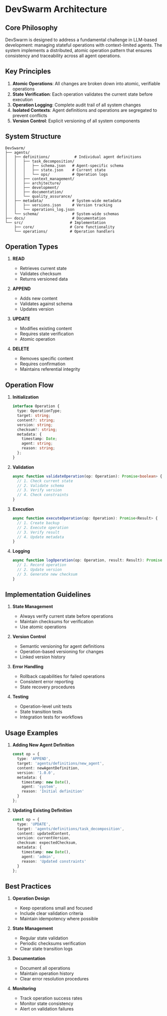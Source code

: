 # DevSwarm Architecture

## Core Philosophy

DevSwarm is designed to address a fundamental challenge in LLM-based development: managing stateful operations with context-limited agents. The system implements a distributed, atomic operation pattern that ensures consistency and traceability across all agent operations.

## Key Principles

1. **Atomic Operations**: All changes are broken down into atomic, verifiable operations
2. **State Verification**: Each operation validates the current state before execution
3. **Operation Logging**: Complete audit trail of all system changes
4. **Isolated Contexts**: Agent definitions and operations are segregated to prevent conflicts
5. **Version Control**: Explicit versioning of all system components

## System Structure

```
DevSwarm/
├── agents/
│   ├── definitions/           # Individual agent definitions
│   │   ├── task_decomposition/
│   │   │   ├── schema.json   # Agent-specific schema
│   │   │   ├── state.json    # Current state
│   │   │   └── ops/          # Operation logs
│   │   ├── context_management/
│   │   ├── architecture/
│   │   ├── development/
│   │   ├── documentation/
│   │   └── quality_assurance/
│   ├── metadata/             # System-wide metadata
│   │   ├── versions.json     # Version tracking
│   │   └── operations_log.json
│   └── schema/               # System-wide schemas
├── docs/                     # Documentation
└── src/                     # Implementation
    ├── core/                # Core functionality
    └── operations/          # Operation handlers
```

## Operation Types

1. **READ**
   - Retrieves current state
   - Validates checksum
   - Returns versioned data

2. **APPEND**
   - Adds new content
   - Validates against schema
   - Updates version

3. **UPDATE**
   - Modifies existing content
   - Requires state verification
   - Atomic operation

4. **DELETE**
   - Removes specific content
   - Requires confirmation
   - Maintains referential integrity

## Operation Flow

1. **Initialization**
   ```typescript
   interface Operation {
     type: OperationType;
     target: string;
     content?: string;
     version: string;
     checksum?: string;
     metadata: {
       timestamp: Date;
       agent: string;
       reason: string;
     };
   }
   ```

2. **Validation**
   ```typescript
   async function validateOperation(op: Operation): Promise<boolean> {
     // 1. Check current state
     // 2. Validate schema
     // 3. Verify version
     // 4. Check constraints
   }
   ```

3. **Execution**
   ```typescript
   async function executeOperation(op: Operation): Promise<Result> {
     // 1. Create backup
     // 2. Execute operation
     // 3. Verify result
     // 4. Update metadata
   }
   ```

4. **Logging**
   ```typescript
   async function logOperation(op: Operation, result: Result): Promise<void> {
     // 1. Record operation
     // 2. Update version
     // 3. Generate new checksum
   }
   ```

## Implementation Guidelines

1. **State Management**
   - Always verify current state before operations
   - Maintain checksums for verification
   - Use atomic operations

2. **Version Control**
   - Semantic versioning for agent definitions
   - Operation-based versioning for changes
   - Linked version history

3. **Error Handling**
   - Rollback capabilities for failed operations
   - Consistent error reporting
   - State recovery procedures

4. **Testing**
   - Operation-level unit tests
   - State transition tests
   - Integration tests for workflows

## Usage Examples

1. **Adding New Agent Definition**
   ```typescript
   const op = {
     type: 'APPEND',
     target: 'agents/definitions/new_agent',
     content: newAgentDefinition,
     version: '1.0.0',
     metadata: {
       timestamp: new Date(),
       agent: 'system',
       reason: 'Initial definition'
     }
   };
   ```

2. **Updating Existing Definition**
   ```typescript
   const op = {
     type: 'UPDATE',
     target: 'agents/definitions/task_decomposition',
     content: updatedContent,
     version: currentVersion,
     checksum: expectedChecksum,
     metadata: {
       timestamp: new Date(),
       agent: 'admin',
       reason: 'Updated constraints'
     }
   };
   ```

## Best Practices

1. **Operation Design**
   - Keep operations small and focused
   - Include clear validation criteria
   - Maintain idempotency where possible

2. **State Management**
   - Regular state validation
   - Periodic checksums verification
   - Clear state transition logs

3. **Documentation**
   - Document all operations
   - Maintain operation history
   - Clear error resolution procedures

4. **Monitoring**
   - Track operation success rates
   - Monitor state consistency
   - Alert on validation failures

